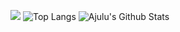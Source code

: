 ![](https://github.com/mxtarzan/mxtarzan/blob/master/dino.gif)
![Top Langs](https://github-readme-stats.vercel.app/api/top-langs?username=mxtarzan&layout=compact&langs_count=8&theme=onedark)
![Ajulu's Github Stats](https://github-readme-stats.vercel.app/api?username=mxtarzan&show_icons=true&theme=onedark&count_private=true)
